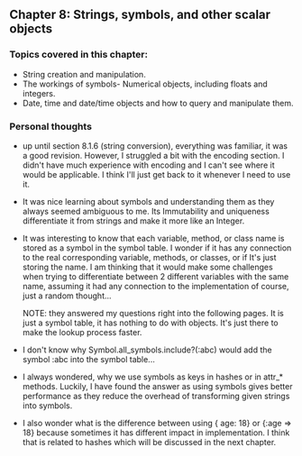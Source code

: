 
## Chapter 8:  Strings, symbols, and other scalar objects

### Topics covered in this chapter:
- String creation and manipulation.
- The workings of symbols- Numerical objects, including floats and integers.
- Date, time and date/time objects and how to query and manipulate them.



### Personal thoughts

- up until section 8.1.6 (string conversion), everything was familiar, it was a good revision. However, I struggled a bit with the encoding section. 
    I didn't have much experience with encoding and I can't see where it would be applicable. I think I'll just get back to it whenever I need to use it.

- It was nice learning about symbols and understanding them as they always seemed ambiguous to me.
    Its Immutability and uniqueness differentiate it from strings and make it more like an Integer.

- It was interesting to know that each variable, method, or class name is stored as a symbol in the symbol table. I wonder if it has any connection to the real corresponding variable, methods, or classes, or if It's just storing the name. I am thinking that it would make some challenges when trying to differentiate between 2 different variables with the same name, assuming it had any connection to the implementation of course, just a random thought...

    NOTE: they answered my questions right into the following pages. It is just a symbol table, it has nothing to do with objects. It's just there to make the lookup process faster.

- I don't know why Symbol.all_symbols.include?(:abc) would add the symbol :abc into the symbol table...

- I always wondered, why we use symbols as keys in hashes or in attr_* methods. Luckily, I have found the answer as using symbols gives better performance as they reduce the overhead of transforming given strings into symbols.

- I also wonder what is the difference between using { age: 18} or {:age => 18} because sometimes it has different impact in implementation. I think that is related to hashes which will be discussed in the next chapter.


